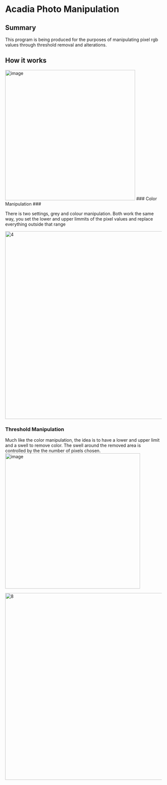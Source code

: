 # Acadia Photo Manipulation #

## Summary ##
This program is being produced for the purposes of manipulating pixel rgb values through threshold removal and alterations.

## How it works ##
<img width="418" alt="image" src="https://github.com/Dunfiena/Acadia_Photo_Manipulation/assets/117761149/092b4067-a09f-4387-9360-c2de3486a2c2">
### Color Manipulation ###

There is two settings, grey and colour manipulation.  Both work the same way, you set the lower and upper limmits of the pixel values and replace everything outside that range

<img width="602" alt="4" src="https://github.com/Dunfiena/Acadia_Photo_Manipulation/assets/117761149/b8133f5f-c566-45b0-a533-974784936944">

### Threshold Manipulation ###
Much like the color manipulation, the idea is to have a lower and upper limit and a swell to remove color.  The swell around the removed area is controlled by the the number of pixels
chosen.
<img width="434" alt="image" src="https://github.com/Dunfiena/Acadia_Photo_Manipulation/assets/117761149/c1bb2206-2b4b-4872-aa9a-e4ff113dcced">

<img width="599" alt="8" src="https://github.com/Dunfiena/Acadia_Photo_Manipulation/assets/117761149/2318e582-4b3e-4a46-ab1d-19ed60671052">

